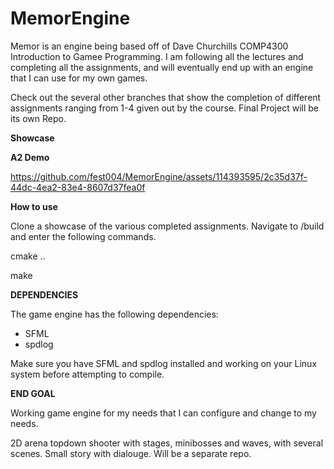 # MemorEngine

Memor is an engine being based off of Dave Churchills COMP4300 Introduction to Gamee Programming. I am following all the lectures and completing all the assignments, and will eventually end up with an engine that I can use for my own games. 

Check out the several other branches that show the completion of different assignments ranging from 1-4 given out by the course. Final Project will be its own Repo. 

**Showcase**

**A2 Demo**

https://github.com/fest004/MemorEngine/assets/114393595/2c35d37f-44dc-4ea2-83e4-8607d37fea0f


**How to use**

Clone a showcase of the various completed assignments. Navigate to /build and enter the following commands. 

cmake ..

make

**DEPENDENCIES**

The game engine has the following dependencies:

- SFML
- spdlog

Make sure you have SFML and spdlog installed and working on your Linux system before attempting to compile. 

**END GOAL**

Working game engine for my needs that I can configure and change to my needs. 


2D arena topdown shooter with stages, minibosses and waves, with several scenes. Small story with dialouge. Will be a separate repo. 
